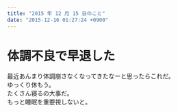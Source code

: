 ```yaml
---
title: "2015 年 12 月 15 日のこと"
date: "2015-12-16 01:27:24 +0900"
---
```


# 体調不良で早退した

最近あんまり体調崩さなくなってきたなーと思ったらこれだ。  
ゆっくり休もう。  
たくさん寝るの大事だ。  
もっと睡眠を重要視しないと。
